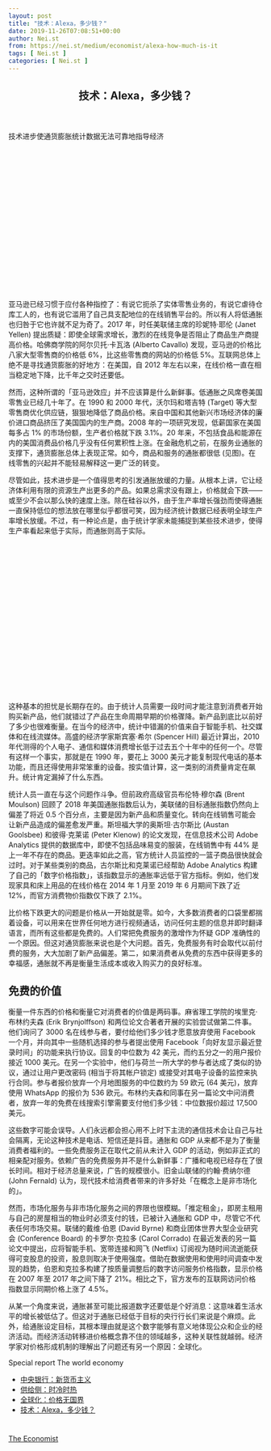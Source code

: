 ```yaml
---
layout: post
title: "技术：Alexa，多少钱？"
date: 2019-11-26T07:08:51+00:00
author: Nei.st
from: https://nei.st/medium/economist/alexa-how-much-is-it
tags: [ Nei.st ]
categories: [ Nei.st ]
---
```


<article class="post-10177 post type-post status-publish format-standard hentry category-economist" id="post-10177">
 <header class="page-header medium Archives">
  <div class="page-header__image">
  </div>
  <div class="page-header__content">
   <h1 class="page-title text-align-center">
    技术：Alexa，多少钱？
   </h1>
  </div>
 </header>
 <div class="entry-content aesop-entry-content" id="post-10177-content">
  <link as="font" crossorigin="anonymous" href="//cdn.jsdelivr.net/gh/0nd1jyU39XQ/_/glyph/font-face/0uIzqoZjSuJfvSBnvgXTcApMtcVhMcpr.woff" rel="preload" type="font/woff"/>
  <link as="font" crossorigin="anonymous" href="//cdn.jsdelivr.net/gh/0nd1jyU39XQ/_/glyph/font-face/1sTnSLZWDKucPX6SAk.woff" rel="preload" type="font/woff"/>
  <p class="blog-post__description">
   技术进步使通货膨胀统计数据无法可靠地指导经济
  </p>
  <span id="more-10177">
  </span>
  <div class="navigation__primary-inner">
   <a class="economist__link-logo" href="//nei.st/medium/economist">
   </a>
  </div>
  <div class="container img component-image">
   <div class="aspectRatioPlaceholder" style="padding-bottom:56.25%;height: 0;">
    <div class="progressiveMedia" data-height="720" data-width="1280">
     <img alt="" class="progressiveMedia-image" data-src="https://cdn.jsdelivr.net/gh/0nd1jyU39XQ/_/img/1/e52bf525ly1g9ag3pbdxdj20zk0k0di7.jpg" src="https://cdn.jsdelivr.net/gh/0nd1jyU39XQ/_/img/1/e52bf525ly1g9ag3pbdxdj20zk0k0di7.jpg"/>
    </div>
   </div>
  </div>
  <p>
   亚马逊已经习惯于应付各种指控了：有说它扼杀了实体零售业务的，有说它虐待仓库工人的，也有说它滥用了自己具支配地位的在线销售平台的。所以有人将低通胀也归咎于它也许就不足为奇了。2017 年，时任美联储主席的珍妮特·耶伦 (Janet Yellen) 提出质疑：即使全球需求增长，激烈的在线竞争是否阻止了商品生产商提高价格。哈佛商学院的阿尔贝托·卡瓦洛 (Alberto Cavallo) 发现，亚马逊的价格比八家大型零售商的价格低 6%，比这些零售商的网站的价格低 5%。互联网总体上绝不是寻找通货膨胀的好地方：在美国，自 2012 年左右以来，在线价格一直在相当稳定地下降，比千年之交时还要低。
  </p>
  <p>
   然而，这种所谓的「亚马逊效应」并不应该算是什么新鲜事。低通胀之风席卷美国零售业已经几十年了。在 1990 和 2000 年代，沃尔玛和塔吉特 (Target) 等大型零售商优化供应链，狠狠地降低了商品价格。来自中国和其他新兴市场经济体的廉价进口商品挤压了美国国内的生产商。2008 年的一项研究发现，低薪国家在美国每多占 1% 的市场份额，生产者价格就下跌 3.1%。20 年来，不包括食品和能源在内的美国消费品价格几乎没有任何累积性上涨。在金融危机之前，在服务业通胀的支撑下，通货膨胀总体上表现正常。如今，商品和服务的通胀都很低 (见图)。在线零售的兴起并不能轻易解释这一更广泛的转变。
  </p>
  <p>
   尽管如此，技术进步是一个值得思考的引发通胀放缓的力量。从根本上讲，它让经济体利用有限的资源生产出更多的产品。如果总需求没有跟上，价格就会下跌——或至少不会以那么快的速度上涨。除在硅谷以外，由于生产率增长强劲而使得通胀一直保持低位的想法放在哪里似乎都很可笑，因为经济统计数据已经表明全球生产率增长放缓。不过，有一种论点是，由于统计学家未能捕捉到某些技术进步，使得生产率看起来低于实际，而通胀则高于实际。
  </p>
  <div class="container img">
   <div class="aspectRatioPlaceholder" style="padding-bottom:59.29687500000001%;height: 0;">
    <div class="progressiveMedia" data-height="759" data-width="1280">
     <img alt="" class="progressiveMedia-image lazyload" data-src="https://cdn.jsdelivr.net/gh/0nd1jyU39XQ/_/img/1/e52bf525ly1g9ag4ntat4j20zk0l375o.jpg" id="zoom-default" src="https://cdn.jsdelivr.net/gh/0nd1jyU39XQ/_/img/1/e52bf525ly1g9ag4ntat4j20zk0l375o.jpg"/>
    </div>
   </div>
  </div>
  <p>
   这种基本的担忧是长期存在的。由于统计人员需要一段时间才能注意到消费者开始购买新产品，他们就错过了产品在生命周期早期的价格骤降。新产品到底比以前好了多少也很难衡量。在当今的经济中，统计中错漏的价值来自于智能手机、社交媒体和在线流媒体。高盛的经济学家斯宾塞·希尔 (Spencer Hill) 最近计算出，2010 年代测得的个人电子、通信和媒体消费增长低于过去五个十年中的任何一个。尽管有这样一个事实，那就是在 1990 年，要花上 3000 美元才能复制现代电话的基本功能，而且还得使用非常笨重的设备。按实值计算，这一类别的消费量肯定在飙升。统计肯定漏掉了什么东西。
  </p>
  <p>
   统计人员一直在与这个问题作斗争。但前政府高级官员布伦特·穆尔森 (Brent Moulson) 回顾了 2018 年美国通胀指数后认为，美联储的目标通胀指数仍然向上偏差了将近 0.5 个百分点，主要是因为新产品和质量变化。转向在线销售可能会让新产品造成的偏差愈发严重。斯坦福大学的奥斯坦·古尔斯比 (Austan Goolsbee) 和彼得·克莱诺 (Peter Klenow) 的论文发现，在信息技术公司 Adobe Analytics 提供的数据库中，即使不包括品味易变的服装，在线销售中有 44% 是上一年不存在的商品。更迭率如此之高，官方统计人员监控的一篮子商品很快就会过时。对于某些类别的商品，古尔斯比和克莱诺已经帮助 Adobe Analytics 构建了自己的「数字价格指数」，该指数显示的通胀率远低于官方指标。例如，他们发现家具和床上用品的在线价格在 2014 年 1 月至 2019 年 6 月期间下跌了近 12%，而官方消费物价指数仅下跌了 2.1%。
  </p>
  <div class="code-block code-block-1" style="margin: 8px 0; clear: both;">
   <div class="container ads_KbHEVhh8Rw">
    <div class="card card--blog post-sidebar">
     <div class="card-body">
      <div class="logo_ngcontent-kty-0">
      </div>
      <div class="iframe-blocker U6XAMK63Vh00WqvF2BacIQ">
       <div class="background-h60B">
       </div>
       <div class="WumZiPCS4MeMw4pxQ">
       </div>
      </div>
     </div>
     <div class="card-footer">
      <div class="card-footer-wrapper" layout="row bottom-left">
      </div>
     </div>
    </div>
   </div>
  </div>
  <p>
   比价格下跌更大的问题是价格从一开始就是零。如今，大多数消费者的口袋里都揣着设备，可以用来在世界任何地方进行视频通话，访问任何主题的信息并即时翻译语言，而所有这些都是免费的。人们常把免费服务的激增作为怀疑 GDP 准确性的一个原因。但这对通货膨胀来说也是个大问题。首先，免费服务有时会取代以前付费的服务，大大加剧了新产品偏差。第二，如果消费者从免费的东西中获得更多的幸福感，通胀就不再是衡量生活成本或收入购买力的良好标准。
  </p>
  <h2>
   免费的价值
  </h2>
  <p>
   衡量一件东西的价格和衡量它对消费者的价值是两码事。麻省理工学院的埃里克·布林约夫森 (Erik Brynjolffson) 和两位论文合著者开展的实验尝试做第二件事。他们询问了 3000 名在线参与者，要付给他们多少钱才愿意放弃使用 Facebook 一个月，并向其中一些随机选择的参与者提出使用 Facebook「向好友显示最近登录时间」的功能来执行协议。回复的中位数为 42 美元，而约五分之一的用户报价接近 1000 美元。在另一个实验中，他们与荷兰一所大学的参与者达成了类似的协议，通过让用户更改密码 (相当于将其帐户锁定) 或接受对其电子设备的监控来执行合同。参与者报价放弃一个月地图服务的中位数约为 59 欧元 (64 美元)，放弃使用 WhatsApp 的报价为 536 欧元。布林约夫森和同事在另一篇论文中问消费者，放弃一年的免费在线搜索引擎需要支付他们多少钱：中位数报价超过 17,500 美元。
  </p>
  <p>
   这些数字可能会误导。人们永远都会担心用不上时下主流的通信技术会让自己与社会隔离，无论这种技术是电话、短信还是抖音。通胀和 GDP 从来都不是为了衡量消费者福利的。一些免费服务正在取代之前从未计入 GDP 的活动，例如非正式的相亲配对服务。依赖广告的免费服务并不是什么新鲜事：广播和电视已经存在了很长时间。相对于经济总量来说，广告的规模很小。旧金山联储的约翰·费纳尔德 (John Fernald) 认为，现代技术给消费者带来的许多好处「在概念上是非市场化的」。
  </p>
  <p>
   然而，市场化服务与非市场化服务之间的界限也很模糊。「推定租金」，即房主租用与自己的房屋相当的物业时必须支付的钱，已被计入通胀和 GDP 中，尽管它不代表任何市场交易。联储的戴维·伯恩 (David Byrne) 和商业团体世界大型企业研究会 (Conference Board) 的卡罗尔·克拉多 (Carol Corrado) 在最近发表的另一篇论文中提出，应将智能手机、宽带连接和网飞 (Netflix) 订阅视为随时间流逝能获得可变股息的投资，股息则取决于使用强度。借助在数据使用和使用时间调查中发现的趋势，伯恩和克拉多构建了按质量调整后的数字访问服务价格指数，显示价格在 2007 年至 2017 年之间下降了 21%。相比之下，官方发布的互联网访问价格指数显示同期价格上涨了 4.5%。
  </p>
  <p>
   从某一个角度来说，通胀甚至可能比报道数字还要低是个好消息：这意味着生活水平的增长被低估了。但这对于通胀已经低于目标的央行行长们来说是个麻烦。此外，给通胀设定目标，其根本理由就是这个数字能够有意义地体现公众和企业的经济活动。而经济活动转移进价格概念靠不住的领域越多，这种关联性就越弱。经济学家对价格形成机制的理解出了问题还有另一个原因：全球化。
  </p>
  <div class="js-elevateBottomRecirc u-marginTop40 u-xs-marginTop0 u-backgroundGrayLightest">
   <div class="elevate-container u-paddingBottom60 u-paddingHorizontal10 u-xs-paddingTop30">
    <div class="u-flexStretch u-paddingVertical32 u-xs-flexColumn u-xs-paddingTop0">
     <div class="u-width220 u-flex0 u-relative u-xs-hide">
      <div class="aspectRatioPlaceholder">
       <div class="progressiveMedia" data-height="2151" data-width="1636">
        <img alt="" class="progressiveMedia-image lazyload" data-src="https://cdn.jsdelivr.net/gh/0nd1jyU39XQ/_/img/1/e52bf525ly1g9afj8p0itj219g1nrkjl.jpg" id="zoom-default" src="https://cdn.jsdelivr.net/gh/0nd1jyU39XQ/_/img/1/e52bf525ly1g9afj8p0itj219g1nrkjl.jpg"/>
       </div>
      </div>
     </div>
     <div class="u-width100pct u-marginBottom20 u-xs-show elevateCoverShadow">
      <div class="aspectRatioPlaceholder">
       <div class="progressiveMedia" data-height="2151" data-width="1636">
        <img alt="" class="progressiveMedia-image lazyload" data-src="https://cdn.jsdelivr.net/gh/0nd1jyU39XQ/_/img/1/e52bf525ly1g9afj8p0itj219g1nrkjl.jpg" id="zoom-default" src="https://cdn.jsdelivr.net/gh/0nd1jyU39XQ/_/img/1/e52bf525ly1g9afj8p0itj219g1nrkjl.jpg"/>
       </div>
      </div>
     </div>
     <div class="u-flex1 u-flexColumn u-paddingVertical20 u-marginLeft40 u-borderBottomLighter u-borderBox u-minHeight280 u-xs-sizeFullWidth u-xs-paddingBottom30 u-xs-paddingTop10 u-xs-margin0 u-xs-minHeightAuto">
      <div class="blog-post__siblings-list-aside">
       <span class="blog-post__side-accent-rule">
        Special report
       </span>
       <span class="blog-post__side-title">
        The world economy
       </span>
       <ul class="blog-post__siblings-list">
        <li class="blog-post__siblings-list__article">
         <a class="blog-post__siblings-list__article__link" href="https://nei.st/medium/economist/a-new-monetarism">
          <span class="blog-post__siblings-list__title">
           中央银行：新货币主义
          </span>
         </a>
        </li>
        <li class="blog-post__siblings-list__article">
         <a class="blog-post__siblings-list__article__link" href="https://nei.st/medium/economist/youre-hot-then-youre-cold">
          <span class="blog-post__siblings-list__title">
           供给侧：时冷时热
          </span>
         </a>
        </li>
        <li class="blog-post__siblings-list__article">
         <a class="blog-post__siblings-list__article__link" href="https://nei.st/medium/economist/prices-without-borders">
          <span class="blog-post__siblings-list__title">
           全球化：价格无国界
          </span>
         </a>
        </li>
        <li class="blog-post__siblings-list__article">
         <a class="blog-post__siblings-list__article__link" href="https://nei.st/medium/economist/alexa-how-much-is-it">
          <span class="blog-post__siblings-list__title">
           技术：Alexa，多少钱？
          </span>
         </a>
        </li>
       </ul>
      </div>
     </div>
    </div>
   </div>
  </div>
  <div class="container ag ah">
   <div class="fe n el">
    <a class="dt du bn bo bp bq br bs bt bu dv dw bx by dx dy" href="https://nei.st/tag/global-supply-chains?source=https://www.economist.com/special-report/2019/10/10/technology-is-making-inflation-statistics-an-unreliable-guide-to-the-economy">
     <div class="c ff fg ag ah fh el fi fj ce fk fl fm fn fo fp fq fr fs ft fu">
      <div class="bs em en eo ep eq fv ah fw fg ag bm eu fx q fy fz p ac">
      </div>
     </div>
    </a>
   </div>
  </div>
  <div class="code-block code-block-2" style="margin: 8px 0; clear: both;">
   <br/>
   <div class="container ads_KbHEVhh8Rw">
    <div class="card card--blog post-sidebar">
     <div class="card-body">
      <div class="logo_ngcontent-kty-0">
      </div>
      <div class="iframe-blocker U6XAMK63Vh00WqvF2BacIQ">
       <div class="background-h60B">
       </div>
       <div class="WumZiPCS4MeMw4pxQ">
       </div>
      </div>
     </div>
     <div class="card-footer">
      <div class="card-footer-wrapper" layout="row bottom-left">
      </div>
     </div>
    </div>
   </div>
  </div>
 </div>
 <footer class="entry-footer">
  <div class="categories icon-link">
   <a href="https://nei.st/category/medium/economist" rel="category tag">
    The Economist
   </a>
  </div>
 </footer>
</article>

